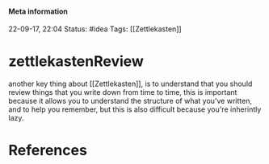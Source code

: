 #### Meta information
22-09-17, 22:04
Status: #idea
Tags: [[Zettlekasten]]





# zettlekastenReview

another key thing about [[Zettlekasten]], is to understand that you should review things
that you write down from time to time, this is important because it allows you to understand the structure of what you've written, and to help you remember, but this is also difficult because you're inherintly lazy.






# References
